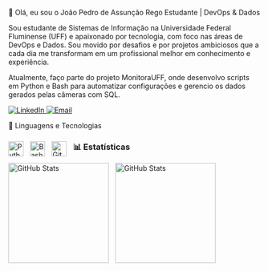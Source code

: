👋 Olá, eu sou o João Pedro de Assunção Rego
Estudante | DevOps & Dados

Sou estudante de Sistemas de Informação na Universidade Federal Fluminense (UFF) e apaixonado por tecnologia, com foco nas áreas de DevOps e Dados. Sou movido por desafios e por projetos ambiciosos que a cada dia me transformam em um profissional melhor em conhecimento e experiência.

Atualmente, faço parte do projeto MonitoraUFF, onde desenvolvo scripts em Python e Bash para automatizar configurações e gerencio os dados gerados pelas câmeras com SQL.

<p align="left">
<a href="www.linkedin.com/in/joão-pedro-assunção-12339a303" target="_blank">
<img
alt="LinkedIn"
title="Conecte-se comigo no LinkedIn"
src="https://www.google.com/search?q=https://img.shields.io/badge/-LinkedIn-0077B5%3Fstyle%3Dfor-the-badge%26logo%3Dlinkedin%26logoColor%3Dwhite""
/>
</a>
<a href="mailto:joaopedroassuncaorego@gmail.com">
<img
alt="Email"
title="Entre em contato por e-mail"
src="https://www.google.com/search?q=https://img.shields.io/badge/-Gmail-D14836%3Fstyle%3Dfor-the-badge%26logo%3Dgmail%26logoColor%3Dwhite"
/>
</a>
</p>

🤖 Linguagens e Tecnologias
<div style="display: inline_block">


<img 
    align="left" 
    alt="Python" 
    title="Python"
    width="30px" 
    style="padding-right: 10px;" 
    src="https://cdn.jsdelivr.net/gh/devicons/devicon@latest/icons/python/python-original.svg" 
/>
<img
align="left"
alt="Bash"
title="Bash"
width="30px"
style="padding-right: 10px;"
src="https://cdn.jsdelivr.net/gh/devicons/devicon@latest/icons/bash/bash-original.svg"
/>
<img 
    align="left" 
    alt="Git" 
    title="Git"
    width="30px" 
    style="padding-right: 10px;" 
    src="https://cdn.jsdelivr.net/gh/devicons/devicon@latest/icons/git/git-original.svg" 
/>




### 📊 Estatísticas

<p>
  <img 
    align="left" 
    alt="GitHub Stats" 
    height="200" 
    style="padding-right: 10px;" 
    src="https://github-readme-stats.vercel.app/api?username=Larissakich&show_icons=true&theme=tokyonight&include_all_commits=true&locale=pt-br" 
  />

<img 
      align="left" 
      alt="GitHub Stats" 
      height="200" 
      src="https://github-readme-stats.vercel.app/api/top-langs/?username=larissakich&theme=tokyonight&layout=compact&custom_title=Tecnologias&langs_count=9" 
  />

</p>
